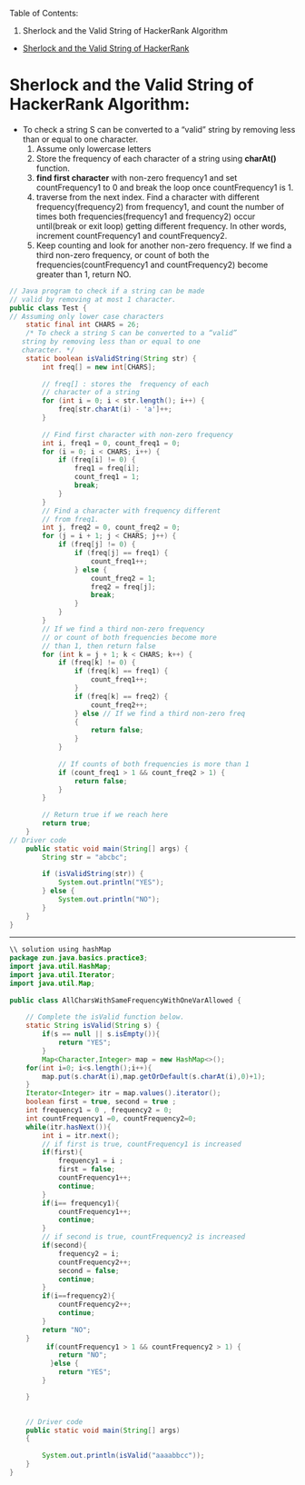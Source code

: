 
Table of Contents: 
1. Sherlock and the Valid String of HackerRank Algorithm


- [Sherlock and the Valid String of HackerRank](https://www.hackerrank.com/challenges/sherlock-and-valid-string/problem?h_l=interview&playlist_slugs%5B%5D=interview-preparation-kit&playlist_slugs%5B%5D=strings)
#  Sherlock and the Valid String of HackerRank Algorithm:
- To check a string S can be converted to a “valid” string by removing less than or equal to one character.
  1. Assume only lowercase letters
  2. Store the frequency of each character of a string using  __charAt()__ function.
  3. __find first character__ with non-zero frequency1 and set countFrequency1 to 0 and break the loop once countFrequency1 is 1.
  4. traverse from the next index. Find a character with different frequency(frequency2) from frequency1, and count the number of times both frequencies(frequency1 and frequency2) occur until(break or exit loop) getting different frequency. In other words, increment countFrequency1 and countFrequency2. 
  5. Keep counting and look for another non-zero frequency. If we find a third non-zero frequency, or count of both the frequencies(countFrequency1 and countFrequency2) become greater than 1, return NO. 
  
```java 
// Java program to check if a string can be made 
// valid by removing at most 1 character. 
public class Test {   
// Assuming only lower case characters 
    static final int CHARS = 26;   
    /* To check a string S can be converted to a “valid” 
   string by removing less than or equal to one 
   character. */
    static boolean isValidString(String str) { 
        int freq[] = new int[CHARS]; 
  
        // freq[] : stores the  frequency of each 
        // character of a string 
        for (int i = 0; i < str.length(); i++) { 
            freq[str.charAt(i) - 'a']++; 
        } 
  
        // Find first character with non-zero frequency 
        int i, freq1 = 0, count_freq1 = 0; 
        for (i = 0; i < CHARS; i++) { 
            if (freq[i] != 0) { 
                freq1 = freq[i]; 
                count_freq1 = 1; 
                break; 
            } 
        }   
        // Find a character with frequency different 
        // from freq1. 
        int j, freq2 = 0, count_freq2 = 0; 
        for (j = i + 1; j < CHARS; j++) { 
            if (freq[j] != 0) { 
                if (freq[j] == freq1) { 
                    count_freq1++; 
                } else { 
                    count_freq2 = 1; 
                    freq2 = freq[j]; 
                    break; 
                } 
            } 
        }   
        // If we find a third non-zero frequency 
        // or count of both frequencies become more 
        // than 1, then return false 
        for (int k = j + 1; k < CHARS; k++) { 
            if (freq[k] != 0) { 
                if (freq[k] == freq1) { 
                    count_freq1++; 
                } 
                if (freq[k] == freq2) { 
                    count_freq2++; 
                } else // If we find a third non-zero freq 
                { 
                    return false; 
                } 
            } 
  
            // If counts of both frequencies is more than 1 
            if (count_freq1 > 1 && count_freq2 > 1) { 
                return false; 
            } 
        } 
  
        // Return true if we reach here 
        return true; 
    } 
// Driver code 
    public static void main(String[] args) { 
        String str = "abcbc"; 
  
        if (isValidString(str)) { 
            System.out.println("YES"); 
        } else { 
            System.out.println("NO"); 
        } 
    } 
} 
```
-----------------------------------------
``` java
\\ solution using hashMap
package zun.java.basics.practice3;
import java.util.HashMap; 
import java.util.Iterator; 
import java.util.Map; 
  
public class AllCharsWithSameFrequencyWithOneVarAllowed { 
      
	// Complete the isValid function below.
    static String isValid(String s) {
        if(s == null || s.isEmpty()){
            return "YES";
        }
        Map<Character,Integer> map = new HashMap<>();
    for(int i=0; i<s.length();i++){
        map.put(s.charAt(i),map.getOrDefault(s.charAt(i),0)+1);
    }
    Iterator<Integer> itr = map.values().iterator();
    boolean first = true, second = true ; 
    int frequency1 = 0 , frequency2 = 0;
    int countFrequency1 =0, countFrequency2=0;
    while(itr.hasNext()){
        int i = itr.next();
        // if first is true, countFrequency1 is increased
        if(first){
            frequency1 = i ; 
            first = false; 
            countFrequency1++;
            continue;
        }
        if(i== frequency1){
            countFrequency1++; 
            continue;
        }
        // if second is true, countFrequency2 is increased 
        if(second){
            frequency2 = i; 
            countFrequency2++; 
            second = false;
            continue; 
        }
        if(i==frequency2){
            countFrequency2++;
            continue;
        }
        return "NO";
    }
         if(countFrequency1 > 1 && countFrequency2 > 1) { 
            return "NO"; 
          }else { 
            return "YES"; 
        } 

    }

      
    // Driver code 
    public static void main(String[] args) 
    { 
              
        System.out.println(isValid("aaaabbcc")); 
    } 
} 
```
